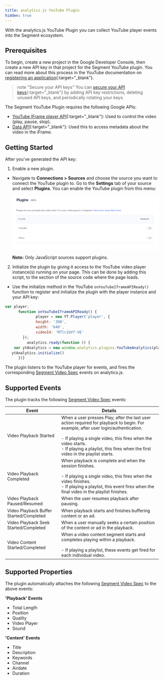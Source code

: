 ```yaml
---
title: analytics.js YouTube Plugin
hidden: true
---
```


With the analytics.js YouTube Plugin you can collect YouTube player events into the Segment ecosystem.

## Prerequisites
To begin, create a new project in the Google Developer Console, then create a new API key in that project for the Segment YouTube plugin. You can read more about this process in the YouTube documentation on [registering an application](https://developers.google.com/youtube/registering_an_application){:target="_blank”}. 

> note "Secure your API keys"
> You can [secure your API keys](https://cloud.google.com/docs/authentication/api-keys#securing){:target="_blank”} by adding API key restrictions, deleting unused API keys, and periodically rotating your keys. 

The Segment YouTube Plugin requires the following Google APIs:
- [YouTube IFrame player API](https://developers.google.com/youtube/iframe_api_reference#Getting_Started){:target="_blank”}: Used to control the video (play, pause, stop).
- [Data API](https://developers.google.com/youtube/v3/getting-started){:target="_blank”}: Used this to access metadata about the video in the iFrame.

## Getting Started

After you've generated the API key:

1. Enable a new plugin.
- Navigate to **Connections > Sources** and choose the source you want to connect the YouTube plugin to. Go to the **Settings** tab of your source and select **Plugins**. You can enable the YouTube plugin from this menu:

    ![the plugins setting screen](./images/youtube-vimeo-plugins-beta-2021-06-04.png)

    **Note:** Only JavaScript sources support plugins.

2. Initialize the plugin by giving it access to the YouTube video player instance(s) running on your page. This can be done by adding this script,  <script src="https://www.youtube.com/iframe_api"></script> to the section of the source code where the page loads.
- Use the initialize method in the YouTube `onYouTubeIframeAPIReady()` function to register and initialize the plugin with the player instance and your API key:

```js
var player;
      function onYouTubeIframeAPIReady() {
              player = new YT.Player('player', {
              height: '390',
              width: '640',
              videoId: 'M7lc1UVf-VE'
        });
	      analytics.ready(function () {
    var ytAnalytics = new window.analytics.plugins.YouTubeAnalytics(player, 'XXXXXXXXXXXXXXXXXXXXXXXXXXXX0365')
   ytAnalytics.initialize()
      })}
```

The plugin listens to the YouTube player for events, and fires the corresponding [Segment Video Spec](/docs/connections/spec/video/) events on analytics.js.

## Supported Events
The plugin tracks the following [Segment Video Spec](/docs/connections/spec/video/) events:

Event | Details
----- | -------
Video Playback Started | When a user presses Play; after the last user action required for playback to begin. For example, after user login/authentication. <br><br> - If playing a single video, this fires when the video starts. <br> - If playing a playlist, this fires when the first video in the playlist starts.
Video Playback Completed | When playback is complete and when the session finishes. <br><br>- If playing a single video, this fires when the video finishes. <br>- If playing a playlist, this event fires when the final video in the playlist finishes.
Video Playback Paused/Resumed | When the user resumes playback after pausing.
Video Playback Buffer Started/Completed | When playback starts and finishes buffering content or an ad.
Video Playback Seek Started/Completed | When a user manually seeks a certain position of the content or ad in the playback.
Video Content Started/Completed | When a video content segment starts and completes playing within a playback. <br><br>- If playing a playlist, these events get fired for each individual video.

## Supported Properties
The plugin automatically attaches the following [Segment Video Spec](/docs/connections/spec/video/) to the above events:

**'Playback' Events**
- Total Length
- Position
- Quality
- Video Player
- Sound

**'Content' Events**
- Title
- Description
- Keywords
- Channel
- Airdate
- Duration
